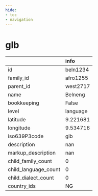 ```yaml
---
hide:
- toc
- navigation
---
```

# glb
|                      | info     |
|:---------------------|:---------|
| id                   | beln1234 |
| family_id            | afro1255 |
| parent_id            | west2717 |
| name                 | Belneng  |
| bookkeeping          | False    |
| level                | language |
| latitude             | 9.221681 |
| longitude            | 9.534716 |
| iso639P3code         | glb      |
| description          | nan      |
| markup_description   | nan      |
| child_family_count   | 0        |
| child_language_count | 0        |
| child_dialect_count  | 0        |
| country_ids          | NG       |